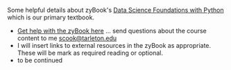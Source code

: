Some helpful details about zyBook's [Data Science Foundations with Python](https://www.zybooks.com/catalog/data-science-foundations-python/) which is our primary textbook.
- [Get help with the zyBook here](https://zybooks.zendesk.com/hc/en-us) ... send questions about the course content to me scook@tarleton.edu
- I will insert links to external resources in the zyBook as appropriate. These will be mark as required reading or optional.
- to be continued
